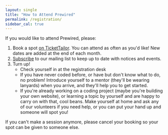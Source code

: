 ```yaml
---
layout: single
title: "How to Attend Prewired"
permalink: /registration/
sidebar_cal: true
---
```


If you would like to attend Prewired, please:

1. Book a spot [on TicketTailor](https://buytickets.at/prewired/1223517). You can attend as often as you'd like! New dates are added at the end of each month.
2. [Subscribe](https://eepurl.com/dv2dPb) to our mailing list to keep up to date with notices and events.
3. Turn up!
    * Check yourself in at the registration desk
    * If you have never coded before, or have but don't know what to do, no problem! Introduce yourself to a mentor (they'll be wearing lanyards) when you arrive, and they'll help you to get started.
    * If you're already working on a coding project (maybe you're building your own website), or learning a topic by yourself and are happy to carry on with that, cool beans. Make yourself at home and ask any of our volunteers if you need help, or you can put your hand up and someone will spot you!

If you can't make a session anymore, please cancel your booking so your spot can be given to someone else.
